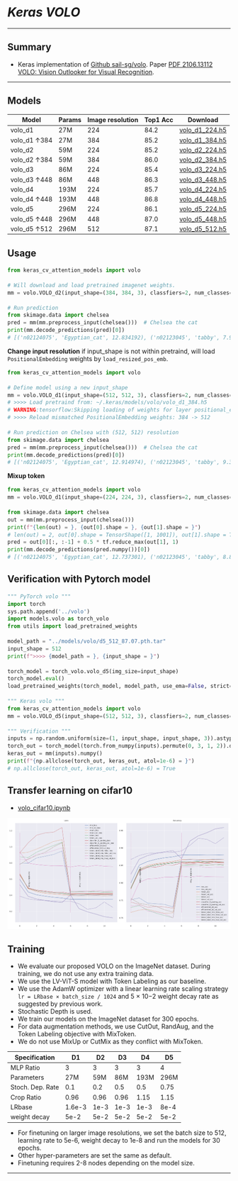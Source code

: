 # ___Keras VOLO___
***

## Summary
  - Keras implementation of [Github sail-sg/volo](https://github.com/sail-sg/volo). Paper [PDF 2106.13112 VOLO: Vision Outlooker for Visual Recognition](https://arxiv.org/pdf/2106.13112.pdf).
***

## Models
  | Model        | Params | Image  resolution | Top1 Acc | Download            |
  | ------------ | ------ | ----------------- | -------- | ------------------- |
  | volo_d1      | 27M    | 224               | 84.2     | [volo_d1_224.h5](https://github.com/leondgarse/keras_cv_attention_models/releases/download/volo/volo_d1_224.h5)  |
  | volo_d1 ↑384 | 27M    | 384               | 85.2     | [volo_d1_384.h5](https://github.com/leondgarse/keras_cv_attention_models/releases/download/volo/volo_d1_384.h5)  |
  | volo_d2      | 59M    | 224               | 85.2     | [volo_d2_224.h5](https://github.com/leondgarse/keras_cv_attention_models/releases/download/volo/volo_d2_224.h5)  |
  | volo_d2 ↑384 | 59M    | 384               | 86.0     | [volo_d2_384.h5](https://github.com/leondgarse/keras_cv_attention_models/releases/download/volo/volo_d2_384.h5)  |
  | volo_d3      | 86M    | 224               | 85.4     | [volo_d3_224.h5](https://github.com/leondgarse/keras_cv_attention_models/releases/download/volo/volo_d3_224.h5)  |
  | volo_d3 ↑448 | 86M    | 448               | 86.3     | [volo_d3_448.h5](https://github.com/leondgarse/keras_cv_attention_models/releases/download/volo/volo_d3_448.h5)  |
  | volo_d4      | 193M   | 224               | 85.7     | [volo_d4_224.h5](https://github.com/leondgarse/keras_cv_attention_models/releases/download/volo/volo_d4_224.h5)  |
  | volo_d4 ↑448 | 193M   | 448               | 86.8     | [volo_d4_448.h5](https://github.com/leondgarse/keras_cv_attention_models/releases/download/volo/volo_d4_448.h5) |
  | volo_d5      | 296M   | 224               | 86.1     | [volo_d5_224.h5](https://github.com/leondgarse/keras_cv_attention_models/releases/download/volo/volo_d5_224.h5) |
  | volo_d5 ↑448 | 296M   | 448               | 87.0     | [volo_d5_448.h5](https://github.com/leondgarse/keras_cv_attention_models/releases/download/volo/volo_d5_448.h5) |
  | volo_d5 ↑512 | 296M   | 512               | 87.1     | [volo_d5_512.h5](https://github.com/leondgarse/keras_cv_attention_models/releases/download/volo/volo_d5_512.h5) |
## Usage
  ```py
  from keras_cv_attention_models import volo

  # Will download and load pretrained imagenet weights.
  mm = volo.VOLO_d2(input_shape=(384, 384, 3), classfiers=2, num_classes=1000, pretrained="imagenet")

  # Run prediction
  from skimage.data import chelsea
  pred = mm(mm.preprocess_input(chelsea()))  # Chelsea the cat
  print(mm.decode_predictions(pred)[0])
  # [('n02124075', 'Egyptian_cat', 12.834192), ('n02123045', 'tabby', 7.9686913), ...]
  ```
  **Change input resolution** if input_shape is not within pretraind, will load `PositionalEmbedding` weights by `load_resized_pos_emb`.
  ```py
  from keras_cv_attention_models import volo

  # Define model using a new input_shape
  mm = volo.VOLO_d1(input_shape=(512, 512, 3), classfiers=2, num_classes=1000, mix_token=False)
  # >>>> Load pretraind from: ~/.keras/models/volo/volo_d1_384.h5
  # WARNING:tensorflow:Skipping loading of weights for layer positional_embedding due to mismatch in shape ((1, 32, 32, 384) vs (1, 24, 24, 384)).
  # >>>> Reload mismatched PositionalEmbedding weights: 384 -> 512

  # Run prediction on Chelsea with (512, 512) resolution
  from skimage.data import chelsea
  pred = mm(mm.preprocess_input(chelsea()))  # Chelsea the cat
  print(mm.decode_predictions(pred)[0])
  # [('n02124075', 'Egyptian_cat', 12.914974), ('n02123045', 'tabby', 9.339718), ...]
  ```
  **Mixup token**
  ```py
  from keras_cv_attention_models import volo
  mm = volo.VOLO_d1(input_shape=(224, 224, 3), classfiers=2, num_classes=1000, mix_token=True, token_label_top=True)

  from skimage.data import chelsea
  out = mm(mm.preprocess_input(chelsea()))
  print(f"{len(out) = }, {out[0].shape = }, {out[1].shape = }")
  # len(out) = 2, out[0].shape = TensorShape([1, 1001]), out[1].shape = TensorShape([1, 196, 1000])
  pred = out[0][:, :-1] + 0.5 * tf.reduce_max(out[1], 1)
  print(mm.decode_predictions(pred.numpy())[0])
  # [('n02124075', 'Egyptian_cat', 12.737301), ('n02123045', 'tabby', 8.866584), ... ]
  ```
## Verification with Pytorch model
  ```py
  """ PyTorch volo """
  import torch
  sys.path.append('../volo')
  import models.volo as torch_volo
  from utils import load_pretrained_weights

  model_path = "../models/volo/d5_512_87.07.pth.tar"
  input_shape = 512
  print(f">>>> {model_path = }, {input_shape = }")

  torch_model = torch_volo.volo_d5(img_size=input_shape)
  torch_model.eval()
  load_pretrained_weights(torch_model, model_path, use_ema=False, strict=True, num_classes=1000)

  """ Keras volo """
  from keras_cv_attention_models import volo
  mm = volo.VOLO_d5(input_shape=(512, 512, 3), classfiers=2, num_classes=1000, pretrained="imagenet")

  """ Verification """
  inputs = np.random.uniform(size=(1, input_shape, input_shape, 3)).astype("float32")
  torch_out = torch_model(torch.from_numpy(inputs).permute(0, 3, 1, 2)).detach().numpy()
  keras_out = mm(inputs).numpy()
  print(f"{np.allclose(torch_out, keras_out, atol=1e-6) = }")
  # np.allclose(torch_out, keras_out, atol=1e-6) = True
  ```
## Transfer learning on cifar10
  - [volo_cifar10.ipynb](https://colab.research.google.com/drive/1-uB8lbVLZi_NJARjm06QzVdPPbrCp0FM?usp=sharing)

  ![](volo_cifar10.svg)
## Training
  - We evaluate our proposed VOLO on the ImageNet dataset. During training, we do not use any extra training data.
  - We use the LV-ViT-S model with Token Labeling as our baseline.
  - We use the AdamW optimizer with a linear learning rate scaling strategy `lr = LRbase × batch_size / 1024` and 5 × 10−2 weight decay rate as suggested by previous work.
  - Stochastic Depth is used.
  - We train our models on the ImageNet dataset for 300 epochs.
  - For data augmentation methods, we use CutOut, RandAug, and the Token Labeling objective with MixToken.
  - We do not use MixUp or CutMix as they conflict with MixToken.

  | Specification    | D1     | D2   | D3   | D4   | D5   |
  | ---------------- | ------ | ---- | ---- | ---- | ---- |
  | MLP Ratio        | 3      | 3    | 3    | 3    | 4    |
  | Parameters       | 27M    | 59M  | 86M  | 193M | 296M |
  | Stoch. Dep. Rate | 0.1    | 0.2  | 0.5  | 0.5  | 0.75 |
  | Crop Ratio       | 0.96   | 0.96 | 0.96 | 1.15 | 1.15 |
  | LRbase           | 1.6e-3 | 1e-3 | 1e-3 | 1e-3 | 8e-4 |
  | weight decay     | 5e-2   | 5e-2 | 5e-2 | 5e-2 | 5e-2 |

  - For finetuning on larger image resolutions, we set the batch size to 512, learning rate to 5e-6, weight decay to 1e-8 and run the models for 30 epochs.
  - Other hyper-parameters are set the same as default.
  - Finetuning requires 2-8 nodes depending on the model size.
***
